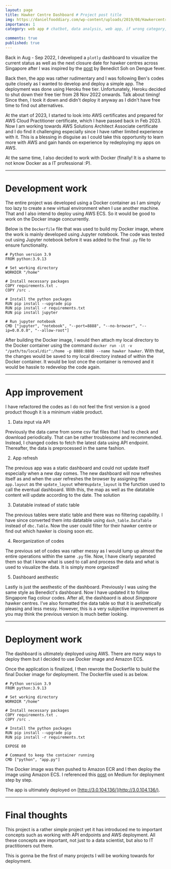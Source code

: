 ```yaml
---
layout: page
title: Hawker Centre Dashboard # Project post title
img: https://danielfooddiary.com/wp-content/uploads/2019/08/Hawkercentre-scaled.jpg 
importance: 1
category: web app # chatbot, data analysis, web app, if wrong category, the post won't be posted

comments: true
published: true
---
```


Back in Aug - Sep 2022, I developed a `plotly` dashboard to visualize the current status as well as the next closure date for hawker centres across Singapore after I was inspired by the [post](https://towardsdatascience.com/creating-a-web-application-to-analyse-dengue-cases-1be4a708a533) by Benedict Soh on Dengue fever. 

Back then, the app was rather rudimentary and I was following Ben's codes quite closely as I wanted to develop and deploy a simple app. The deployment was done using Heroku free tier. Unfortunately, Heroku decided to shut down their free tier from 28 Nov 2022 onwards. Talk about timing! Since then, I took it down and didn't deploy it anyway as I didn't have free time to find out alternatives.  

At the start of 2023, I started to look into AWS certificates and prepared for AWS Cloud Practitioner certificate, which I have passed back in Feb 2023. Now I am working towards AWS Solutions Architect Associate certificate and I do find it challenging especially since I have rather limited experience with it. This is a blessing in disguise as I could take this opportunity to learn more with AWS and gain hands on experience by redeploying my apps on AWS. 

At the same time, I also decided to work with Docker (finally! It is a shame to not know Docker as a IT professional :P).  

<hr>

# Development work
The entire project was developed using a Docker container as I am simply too lazy to create a new virtual environment when I use another machine. That and I also intend to deploy using AWS ECS. So it would be good to work on the Docker image concurrently.

Below is the `Dockerfile` file that was used to build my Docker image, where the work is mainly developed using Jupyter notebook. The code was tested out using Jupyter notebook before it was added to the final `.py` file to ensure functionality. 

~~~
# Python version 3.9
FROM python:3.9.13

# Set working directory
WORKDIR "/home"

# Install necessary packages
COPY requirements.txt .
COPY /src .

# Install the python packages 
RUN pip install --upgrade pip
RUN pip install -r requirements.txt
RUN pip install jupyter

# Run jupyter notebook
CMD ["jupyter", "notebook", "--port=8888", "--no-browser", "--ip=0.0.0.0", "--allow-root"]
~~~

After building the Docker image, I would then attach my local directory to the Docker container using the command `docker run -it -v "/path/to/local/dir":/home -p 8888:8888 --name hawker hawker`. With that, the changes would be saved to my local directory instead of within the Docker container. It would be lost once the container is removed and it would be hassle to redevelop the code again.

<hr>

# App improvement
I have refactored the codes as I do not feel the first version is a good product though it is a minimum viable product. 

1. Data input via API

Previously the data came from some csv flat files that I had to check and download periodically. That can be rather troublesome and recommended. Instead, I changed codes to fetch the latest data using API endpoint. Thereafter, the data is preprocessed in the same fashion.

2. App refresh

The previous app was a static dashboard and could not update itself especially when a new day comes. The new dashboard will now refreshes itself as and when the user refreshes the browser by assigning the `app.layout` as the `update_layout` where`update_layout` is the function used to call the eventual dashboard. With this, the map as well as the datatable content will update according to the date. The solution

3. Datatable instead of static table

The previous tables were static table and there was no filtering capability. I have since converted them into datatable using `dash_table.DataTable` instead of `dbc.Table`. Now the user could filter for their hawker centre or find out which hawker is closing soon etc.

4. Reorganization of codes

The previous set of codes was rather messy as I would lump up almost the entire operations within the same `.py` file. Now, I have clearly separated them so that I know what is used to call and process the data and what is used to visualize the data. It is simply more organized!

5. Dashboard aesthestic

Lastly is just the aesthestic of the dashboard. Previously I was using the same style as Benedict's dashboard. Now I have updated it to follow Singapore flag colour codes. After all, the dashbaord is about *Singapore* hawker centres. I've also formatted the data table so that it is aesthetically pleasing and less messy. However, this is a very subjective improvement as you may think the previous version is much better looking.

<hr>

# Deployment work
The dashboard is ultimately deployed using AWS. There are many ways to deploy them but I decided to use Docker image and Amazon ECS. 

Once the application is finalized, I then rewrote the Dockerfile to build the final Docker image for deployment. The Dockerfile used is as below. 

~~~
# Python version 3.9
FROM python:3.9.13

# Set working directory
WORKDIR "/home"

# Install necessary packages
COPY requirements.txt .
COPY /src .

# Install the python packages 
RUN pip install --upgrade pip
RUN pip install -r requirements.txt

EXPOSE 80

# Command to keep the container running
CMD ["python", "app.py"]
~~~

The Docker image was then pushed to Amazon ECR and I then deploy the image using Amazon ECS. I referenced this [post](https://towardsdatascience.com/how-to-use-docker-to-deploy-a-dashboard-app-on-aws-8df5fb322708) on Medium for deployment step by step.

The app is ultimately deployed on [http://3.0.104.136/](http://3.0.104.136/). 

<hr>

# Final thoughts
This project is a rather simple project yet it has introduced me to important concepts such as working with API endpoints and AWS deployment. All these concepts are important, not just to a data scientist, but also to IT practitioners out there. 

This is gonna be the first of many projects I will be working towards for deployment.
